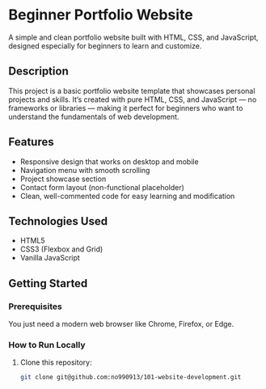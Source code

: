 # Beginner Portfolio Website

A simple and clean portfolio website built with HTML, CSS, and JavaScript, designed especially for beginners to learn and customize.

## Description

This project is a basic portfolio website template that showcases personal projects and skills. It’s created with pure HTML, CSS, and JavaScript — no frameworks or libraries — making it perfect for beginners who want to understand the fundamentals of web development.

## Features

- Responsive design that works on desktop and mobile
- Navigation menu with smooth scrolling
- Project showcase section
- Contact form layout (non-functional placeholder)
- Clean, well-commented code for easy learning and modification

## Technologies Used

- HTML5
- CSS3 (Flexbox and Grid)
- Vanilla JavaScript

## Getting Started

### Prerequisites

You just need a modern web browser like Chrome, Firefox, or Edge.

### How to Run Locally

1. Clone this repository:

   ```bash
   git clone git@github.com:no990913/101-website-development.git
